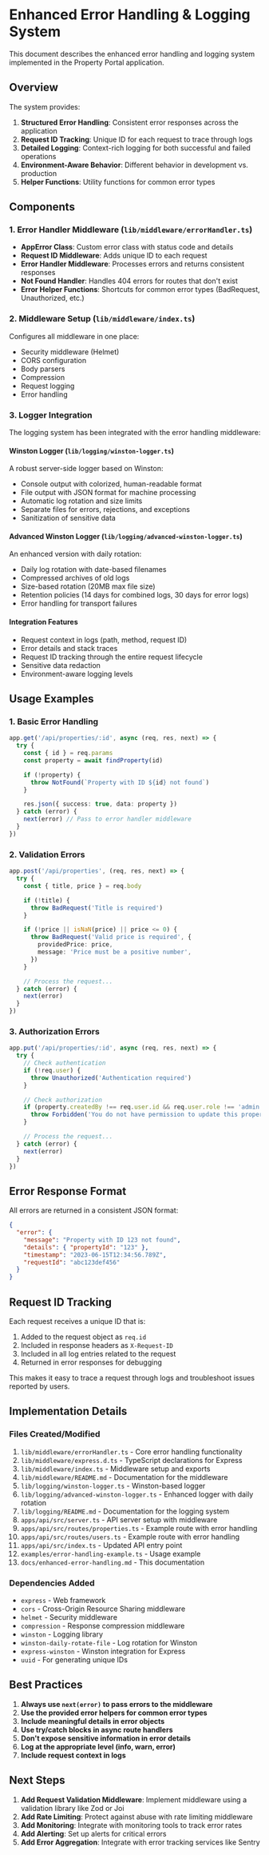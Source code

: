 # Enhanced Error Handling & Logging System

This document describes the enhanced error handling and logging system implemented in the Property Portal application.

## Overview

The system provides:

1. **Structured Error Handling**: Consistent error responses across the application
2. **Request ID Tracking**: Unique ID for each request to trace through logs
3. **Detailed Logging**: Context-rich logging for both successful and failed operations
4. **Environment-Aware Behavior**: Different behavior in development vs. production
5. **Helper Functions**: Utility functions for common error types

## Components

### 1. Error Handler Middleware (`lib/middleware/errorHandler.ts`)

- **AppError Class**: Custom error class with status code and details
- **Request ID Middleware**: Adds unique ID to each request
- **Error Handler Middleware**: Processes errors and returns consistent responses
- **Not Found Handler**: Handles 404 errors for routes that don't exist
- **Error Helper Functions**: Shortcuts for common error types (BadRequest, Unauthorized, etc.)

### 2. Middleware Setup (`lib/middleware/index.ts`)

Configures all middleware in one place:

- Security middleware (Helmet)
- CORS configuration
- Body parsers
- Compression
- Request logging
- Error handling

### 3. Logger Integration

The logging system has been integrated with the error handling middleware:

#### Winston Logger (`lib/logging/winston-logger.ts`)

A robust server-side logger based on Winston:

- Console output with colorized, human-readable format
- File output with JSON format for machine processing
- Automatic log rotation and size limits
- Separate files for errors, rejections, and exceptions
- Sanitization of sensitive data

#### Advanced Winston Logger (`lib/logging/advanced-winston-logger.ts`)

An enhanced version with daily rotation:

- Daily log rotation with date-based filenames
- Compressed archives of old logs
- Size-based rotation (20MB max file size)
- Retention policies (14 days for combined logs, 30 days for error logs)
- Error handling for transport failures

#### Integration Features

- Request context in logs (path, method, request ID)
- Error details and stack traces
- Request ID tracking through the entire request lifecycle
- Sensitive data redaction
- Environment-aware logging levels

## Usage Examples

### 1. Basic Error Handling

```typescript
app.get('/api/properties/:id', async (req, res, next) => {
  try {
    const { id } = req.params
    const property = await findProperty(id)

    if (!property) {
      throw NotFound(`Property with ID ${id} not found`)
    }

    res.json({ success: true, data: property })
  } catch (error) {
    next(error) // Pass to error handler middleware
  }
})
```

### 2. Validation Errors

```typescript
app.post('/api/properties', (req, res, next) => {
  try {
    const { title, price } = req.body

    if (!title) {
      throw BadRequest('Title is required')
    }

    if (!price || isNaN(price) || price <= 0) {
      throw BadRequest('Valid price is required', {
        providedPrice: price,
        message: 'Price must be a positive number',
      })
    }

    // Process the request...
  } catch (error) {
    next(error)
  }
})
```

### 3. Authorization Errors

```typescript
app.put('/api/properties/:id', async (req, res, next) => {
  try {
    // Check authentication
    if (!req.user) {
      throw Unauthorized('Authentication required')
    }

    // Check authorization
    if (property.createdBy !== req.user.id && req.user.role !== 'admin') {
      throw Forbidden('You do not have permission to update this property')
    }

    // Process the request...
  } catch (error) {
    next(error)
  }
})
```

## Error Response Format

All errors are returned in a consistent JSON format:

```json
{
  "error": {
    "message": "Property with ID 123 not found",
    "details": { "propertyId": "123" },
    "timestamp": "2023-06-15T12:34:56.789Z",
    "requestId": "abc123def456"
  }
}
```

## Request ID Tracking

Each request receives a unique ID that is:

1. Added to the request object as `req.id`
2. Included in response headers as `X-Request-ID`
3. Included in all log entries related to the request
4. Returned in error responses for debugging

This makes it easy to trace a request through logs and troubleshoot issues reported by users.

## Implementation Details

### Files Created/Modified

1. `lib/middleware/errorHandler.ts` - Core error handling functionality
2. `lib/middleware/express.d.ts` - TypeScript declarations for Express
3. `lib/middleware/index.ts` - Middleware setup and exports
4. `lib/middleware/README.md` - Documentation for the middleware
5. `lib/logging/winston-logger.ts` - Winston-based logger
6. `lib/logging/advanced-winston-logger.ts` - Enhanced logger with daily rotation
7. `lib/logging/README.md` - Documentation for the logging system
8. `apps/api/src/server.ts` - API server setup with middleware
9. `apps/api/src/routes/properties.ts` - Example route with error handling
10. `apps/api/src/routes/users.ts` - Example route with error handling
11. `apps/api/src/index.ts` - Updated API entry point
12. `examples/error-handling-example.ts` - Usage example
13. `docs/enhanced-error-handling.md` - This documentation

### Dependencies Added

- `express` - Web framework
- `cors` - Cross-Origin Resource Sharing middleware
- `helmet` - Security middleware
- `compression` - Response compression middleware
- `winston` - Logging library
- `winston-daily-rotate-file` - Log rotation for Winston
- `express-winston` - Winston integration for Express
- `uuid` - For generating unique IDs

## Best Practices

1. **Always use `next(error)` to pass errors to the middleware**
2. **Use the provided error helpers for common error types**
3. **Include meaningful details in error objects**
4. **Use try/catch blocks in async route handlers**
5. **Don't expose sensitive information in error details**
6. **Log at the appropriate level (info, warn, error)**
7. **Include request context in logs**

## Next Steps

1. **Add Request Validation Middleware**: Implement middleware using a validation library like Zod or Joi
2. **Add Rate Limiting**: Protect against abuse with rate limiting middleware
3. **Add Monitoring**: Integrate with monitoring tools to track error rates
4. **Add Alerting**: Set up alerts for critical errors
5. **Add Error Aggregation**: Integrate with error tracking services like Sentry
